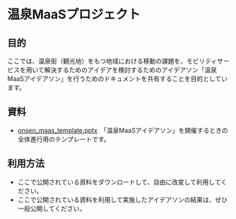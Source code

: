 # 温泉MaaSプロジェクト

## 目的
ここでは、温泉街（観光地）をもつ地域における移動の課題を、モビリティサービスを用いて解決するためのアイデアを検討するためのアイデアソン「温泉MaaSアイデアソン」を行うためのドキュメントを共有することを目的としています。

## 資料
- [onsen_maas_template.pptx](https://github.com/ayasehiro/onsen_maas_project/blob/main/onsen_maas_template.pptx)　「温泉MaaSアイデアソン」を開催するときの全体進行用のテンプレートです。

## 利用方法
- ここで公開されている資料をダウンロードして、自由に改変して利用してください。
- ここで公開されている資料を利用して実施したアイデアソンの結果は、ぜひ一般公開してください。
